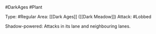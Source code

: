 #DarkAges #Plant 

Type: #Regular 
Area: [[Dark Ages]] ([[Dark Meadow]])
Attack: #Lobbed

Shadow-powered: Attacks in its lane and neighbouring lanes.